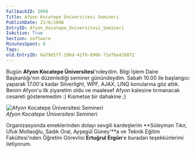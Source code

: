 ```yaml
---
FallbackID: 2099
Title: Afyon Kocatepe Üniversitesi Semineri
PublishDate: 21/6/2008
EntryID: Afyon_Kocatepe_Universitesi_Semineri
IsActive: True
Section: software
MinutesSpent: 0
Tags: 
old.EntryID: 0a79d1ff-296d-41f8-8966-71ef6e426072
---
```

Bugün **Afyon Kocatepe Üniversitesi**'ndeydim. Bilgi İşlem Daire
Başkanlığı'nın düzenlediği seminer günündeydim. Sabah 10.00 ile
başlangıcı yaparak 17.00'a kadar Silverlight, WPF, AJAX, LINQ konularına
göz attık. Benim Afyon'u ilk ziyaretim oldu ve maalesef Afyon kalesine
tırmanacak cesareti gösteremedim :) Kısmetse bir dahakine ;)

![Afyon Kocatepe Üniversitesi
Semineri](http://cdn.daron.yondem.com/assets/2099/20062008_1.jpg)\
*Afyon Kocatepe Üniversitesi Semineri*

Organizasyonda emeklerinden dolayı sevgili kardeşlerim **Süleyman Tıkır,
Ufuk Mollaoğlu, Sadık Oral, Ayşegül Güney'**a ve Teknik Eğitim
Fakültesi'nden Öğretim Görevlisi **Ertuğrul Ergün**'e buradan
teşekkürlerimi iletiyorum.


